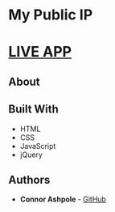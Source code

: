 # My Public IP

# [LIVE APP](https://cabagnale.github.io/mypublicip/index.html)

## About

## Built With

* HTML
* CSS
* JavaScript
* jQuery

## Authors

* **Connor Ashpole** - [GitHub](https://github.com/CAbagnale)
